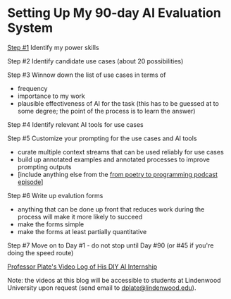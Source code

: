 # Setting Up My 90-day AI Evaluation System

[Step #1](plans/step-1.md)
Identify my power skills

Step #2
Identify candidate use cases (about 20 possibilities)

Step #3
Winnow down the list of use cases in terms of
- frequency
- importance to my work
- plausible effectiveness of AI for the task (this has to be guessed at to some degree; the point of the process is to learn the answer)

Step #4
Identify relevant AI tools for use cases

Step #5
Customize your prompting for the use cases and AI tools
- curate multiple context streams that can be used reliably for use cases
- build up annotated examples and annotated processes to improve prompting outputs
- [include anything else from the [from poetry to programming podcast episode](https://www.youtube.com/watch?v=wjaSyLHOUb0)]

Step #6
Write up evalution forms
- anything that can be done up front that reduces work during the process will make it more likely to succeed
- make the forms simple
- make the forms at least partially quantitative

Step #7
Move on to Day #1 - do not stop until Day #90 (or #45 if you're doing the speed route)

[Professor Plate's Video Log of His DIY AI Internship](day-by-day.md)

Note: the videos at this blog will be accessible to students at Lindenwood University upon request (send email to dplate@lindenwood.edu).
